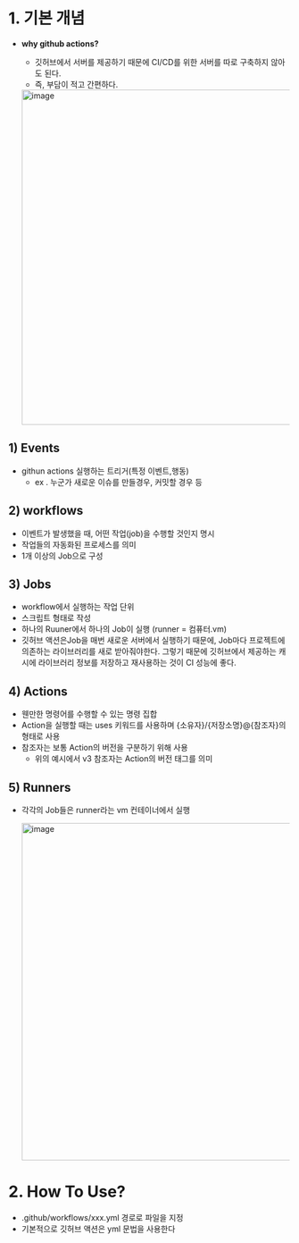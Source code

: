 # 1. 기본 개념

- **why github actions?**
    - 깃허브에서 서버를 제공하기 때문에 CI/CD를 위한 서버를 따로 구축하지 않아도 된다.
    - 즉, 부담이 적고 간편하다.
    
    <img width="600" alt="image" src="https://github.com/HyemIin/TIL/assets/114489245/5488ad64-6bde-4a5b-84f4-bcbb7fc18718">

    

## 1) Events

- githun actions 실행하는 트리거(특정 이벤트,행동)
    - ex . 누군가 새로운 이슈를 만들경우, 커밋할 경우 등

## 2) workflows

- 이벤트가 발생했을 때, 어떤 작업(job)을 수행할 것인지 명시
- 작업들의 자동화된 프로세스를 의미
- 1개 이상의 Job으로 구성

## 3) Jobs

- workflow에서 실행하는 작업 단위
- 스크립트 형태로 작성
- 하나의 Ruuner에서 하나의 Job이 실행 (runner = 컴퓨터.vm)
- 깃허브 액션은Job을 매번 새로운 서버에서 실행하기 때문에, Job마다 프로젝트에 의존하는 라이브러리를 새로 받아줘야한다. 그렇기 때문에 깃허브에서 제공하는 캐시에 라이브러리 정보를 저장하고 재사용하는 것이 CI 성능에 좋다.

## 4) Actions

- 웬만한 명령어를 수행할 수 있는 명령 집합
- Action을 실행할 때는 uses 키워드를 사용하며 {소유자}/{저장소명}@{참조자}의 형태로 사용
- 참조자는 보통 Action의 버전을 구분하기 위해 사용
    - 위의 예시에서 v3 참조자는 Action의 버전 태그를 의미

## 5) Runners

- 각각의 Job들은 runner라는 vm 컨테이너에서 실행
    
    <img width="604" alt="image" src="https://github.com/HyemIin/TIL/assets/114489245/00d969f1-f72f-418b-88b6-82588b749a55">

    

# 2. How To Use?

- .github/workflows/xxx.yml 경로로 파일을 지정
- 기본적으로 깃허브 액션은 yml 문법을 사용한다
